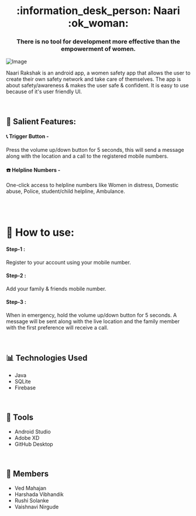 <h1 align ="center"> :information_desk_person: Naari :ok_woman: </h1>
<h3 align ="center"> There is no tool for development more effective than the empowerment of women.</h3>

![Image](https://github.com/danishsshaikh/Naari/blob/master/app/src/main/res/drawable/github.png)

Naari Rakshak is an android app, a women safety app that allows the user to create their own safety network and take care of themselves. 
The app is about safety/awareness & makes the user safe & confident. 
It is easy to use because of it's user friendly UI.


</br>

## :iphone: Salient Features:

#### :telephone_receiver: Trigger Button -
Press the volume up/down button for 5 seconds, this will send a message along with the location and a call to the registered mobile numbers.

#### :telephone: Helpline Numbers - 
One-click access to helpline numbers like Women in distress, Domestic abuse, Police, student/child helpline, Ambulance.

</br>


</br>

# :calling: How to use:
#### Step-1 :
Register to your account using your mobile number.
#### Step-2 :
Add your family & friends mobile number.
#### Step-3 :
When in emergency, hold the volume up/down button for 5 seconds.
A message will be sent along with the live location and the family member with the first preference will receive a call.

</br>

## 📊 Technologies Used
- Java
- SQLite
- Firebase

</br>

## 💯 Tools
- Android Studio
- Adobe XD
- GitHub Desktop

</br>

## :star2: Members
- Ved Mahajan
- Harshada Vibhandik 
- Rushi Solanke
- Vaishnavi Nirgude
